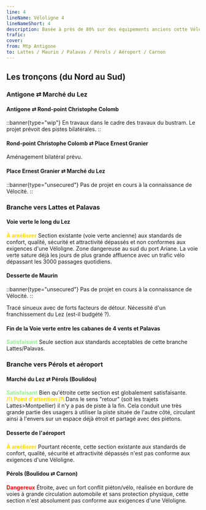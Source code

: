 ```yaml
---
line: 4
lineName: Véloligne 4
lineNameShort: 4
description: Basée à près de 80% sur des équipements anciens cette Véloligne à 4 branches desservira Lattes, Palavas, Pérols, Carnon et l'aéroport.
trafic:
cover:
from: Mtp Antigone
to: Lattes / Maurin / Palavas / Pérols / Aéroport / Carnon
---
```


## Les tronçons (du Nord au Sud)

### Antigone ⇄ Marché du Lez

#### Antigone ⇄ Rond-point Christophe Colomb

::banner{type="wip"}
En travaux dans le cadre des travaux du bustram. Le projet prévoit des pistes bilatérales.
::

#### Rond-point Christophe Colomb ⇄ Place Ernest Granier

Aménagement bilatéral prévu.

#### Place Ernest Granier ⇄ Marché du Lez

::banner{type="unsecured"}
Pas de projet en cours à la connaissance de Vélocité.
::

### Branche vers Lattes et Palavas

#### Voie verte le long du Lez

<span style="color:gold;font-weight:bold;">À améliorer</span> Section existante (voie verte ancienne) aux standards de confort, qualité, sécurité et attractivité dépassés et non conformes aux exigences d'une Véloligne.
Zone dangereuse au sud du port Ariane. La voie verte sature déjà les jours de plus grande affluence avec un trafic vélo dépassant les 3000 passages quotidiens.

#### Desserte de Maurin

::banner{type="unsecured"}
Pas de projet en cours à la connaissance de Vélocité.
::

Tracé sinueux avec de forts facteurs de détour. Nécessité d'un franchissement du Lez (est-il budgété ?).


#### Fin de la Voie verte entre les cabanes de 4 vents et Palavas

<span style="color:lightgreen;font-weight:bold;">Satisfaisant</span> Seule section aux standards acceptables de cette branche Lattes/Palavas.

### Branche vers Pérols et aéroport

#### Marché du Lez ⇄ Pérols (Boulidou)

<span style="color:lightgreen;font-weight:bold;">Satisfaisant</span> Bien qu'étroite cette section est globalement satisfaisante.
<span style="color:gold;font-weight:bold;"><br>/!\ Point d'attention /!\ </span>Dans le sens "retour" (soit les trajets Lattes>Montpellier) il n'y a pas de piste à la fin. Cela conduit une très grande partie des usagers à utiliser la piste située de l'autre côté, circulant ainsi à l'envers sur un espace déjà étroit et partagé avec des piétons.

#### Desserte de l'aéroport

<span style="color:gold;font-weight:bold;">À améliorer</span> Pourtant récente, cette section existante aux standards de confort, qualité, sécurité et attractivité dépassés n'est pas conforme aux exigences d'une Véloligne.

#### Pérols (Boulidou ⇄ Carnon)

<span style="color:red;font-weight:bold;">Dangereux</span> Étroite, avec un fort conflit piéton/vélo, réalisée en bordure de voies à grande circulation automobile et sans protection physique, cette section n'est absolument pas conforme aux exigences d'une Véloligne.